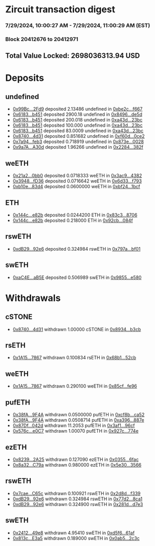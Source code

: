 # Zircuit transaction digest
### 7/29/2024, 10:00:27 AM - 7/29/2024, 11:00:29 AM (EST)
### Block 20412676 to 20412971

## Total Value Locked: 2698036313.94 USD

# Deposits
## undefined
- [0x99Bc...2Fd9](https://etherscan.io/address/0x99BcEa6bB0403927fB3c038163478D5b42082Fd9) deposited 2.13486 undefined in [0xbe2c...f667](https://etherscan.io/tx/0x99BcEa6bB0403927fB3c038163478D5b42082Fd9)
- [0x6183...b451](https://etherscan.io/address/0x61833F95047169e1E176189626f5A1774214b451) deposited 2900.18 undefined in [0x8496...de5d](https://etherscan.io/tx/0x61833F95047169e1E176189626f5A1774214b451)
- [0x6183...b451](https://etherscan.io/address/0x61833F95047169e1E176189626f5A1774214b451) deposited 200.018 undefined in [0xa43d...23bc](https://etherscan.io/tx/0x61833F95047169e1E176189626f5A1774214b451)
- [0x6183...b451](https://etherscan.io/address/0x61833F95047169e1E176189626f5A1774214b451) deposited 100.000 undefined in [0xa43d...23bc](https://etherscan.io/tx/0x61833F95047169e1E176189626f5A1774214b451)
- [0x6183...b451](https://etherscan.io/address/0x61833F95047169e1E176189626f5A1774214b451) deposited 83.0009 undefined in [0xa43d...23bc](https://etherscan.io/tx/0x61833F95047169e1E176189626f5A1774214b451)
- [0x8740...4d31](https://etherscan.io/address/0x8740B73810ddce07dfcd4f028D3327bbCC614d31) deposited 0.851682 undefined in [0xf60d...0ce2](https://etherscan.io/tx/0x8740B73810ddce07dfcd4f028D3327bbCC614d31)
- [0x7a94...feb3](https://etherscan.io/address/0x7a943A677806f945f1c3A71F3dcC95D3fa1Bfeb3) deposited 0.718919 undefined in [0x873e...0028](https://etherscan.io/tx/0x7a943A677806f945f1c3A71F3dcC95D3fa1Bfeb3)
- [0x9a7A...A30d](https://etherscan.io/address/0x9a7A37Ef39358a9F9526503AF515e7e20E87A30d) deposited 1.96266 undefined in [0x2284...382f](https://etherscan.io/tx/0x9a7A37Ef39358a9F9526503AF515e7e20E87A30d)
## weETH
- [0x21a2...0bb0](https://etherscan.io/address/0x21a273684F82cD19977032081d1aDE98eaF00bb0) deposited 0.0718333 weETH in [0x3ac9...4382](https://etherscan.io/tx/0x21a273684F82cD19977032081d1aDE98eaF00bb0)
- [0x3948...fD36](https://etherscan.io/address/0x3948f9c2a1341ec261a597705210a99dafa3fD36) deposited 0.0716642 weETH in [0x6d33...f793](https://etherscan.io/tx/0x3948f9c2a1341ec261a597705210a99dafa3fD36)
- [0xb10e...83d4](https://etherscan.io/address/0xb10ee7c1180fB726FAfD26c9176220bC2fD583d4) deposited 0.0600000 weETH in [0xbf24...1bcf](https://etherscan.io/tx/0xb10ee7c1180fB726FAfD26c9176220bC2fD583d4)
## ETH
- [0x144c...e82b](https://etherscan.io/address/0x144c316Cc14106a9Bb2ff8b4DfA505C70ABBe82b) deposited 0.0244200 ETH in [0x83c3...8706](https://etherscan.io/tx/0x144c316Cc14106a9Bb2ff8b4DfA505C70ABBe82b)
- [0x144c...e82b](https://etherscan.io/address/0x144c316Cc14106a9Bb2ff8b4DfA505C70ABBe82b) deposited 0.218000 ETH in [0x92cb...084f](https://etherscan.io/tx/0x144c316Cc14106a9Bb2ff8b4DfA505C70ABBe82b)
## rswETH
- [0xdB29...92e6](https://etherscan.io/address/0xdB29Aadc3535697dc69Ac1f1E08283040ec392e6) deposited 0.324984 rswETH in [0x797a...bf01](https://etherscan.io/tx/0xdB29Aadc3535697dc69Ac1f1E08283040ec392e6)
## swETH
- [0xaC4E...aB5E](https://etherscan.io/address/0xaC4EEE6b9D8ab7b30B3101a5f054BbC926D1aB5E) deposited 0.506989 swETH in [0x9855...e580](https://etherscan.io/tx/0xaC4EEE6b9D8ab7b30B3101a5f054BbC926D1aB5E)
# Withdrawals
## cSTONE
- [0x8740...4d31](https://etherscan.io/address/0x8740B73810ddce07dfcd4f028D3327bbCC614d31) withdrawn 1.00000 cSTONE in [0x8934...b3cb](https://etherscan.io/tx/0x8740B73810ddce07dfcd4f028D3327bbCC614d31)
## rsETH
- [0x1A15...7867](https://etherscan.io/address/0x1A154c9c28F4231f812FA958aB0f63a5f0647867) withdrawn 0.100834 rsETH in [0x68b1...52cb](https://etherscan.io/tx/0x1A154c9c28F4231f812FA958aB0f63a5f0647867)
## weETH
- [0x1A15...7867](https://etherscan.io/address/0x1A154c9c28F4231f812FA958aB0f63a5f0647867) withdrawn 0.290100 weETH in [0x85cf...fe96](https://etherscan.io/tx/0x1A154c9c28F4231f812FA958aB0f63a5f0647867)
## pufETH
- [0x38fA...9F4A](https://etherscan.io/address/0x38fA7677851e2Eb5D65d0fF1650798fE6caA9F4A) withdrawn 0.0500000 pufETH in [0xcf8b...ca52](https://etherscan.io/tx/0x38fA7677851e2Eb5D65d0fF1650798fE6caA9F4A)
- [0x38fA...9F4A](https://etherscan.io/address/0x38fA7677851e2Eb5D65d0fF1650798fE6caA9F4A) withdrawn 0.0508714 pufETH in [0xa396...887e](https://etherscan.io/tx/0x38fA7677851e2Eb5D65d0fF1650798fE6caA9F4A)
- [0x87Df...042d](https://etherscan.io/address/0x87Df49b279Ce76De7A582b9A932D7BDD24E8042d) withdrawn 11.2053 pufETH in [0x3af1...96cf](https://etherscan.io/tx/0x87Df49b279Ce76De7A582b9A932D7BDD24E8042d)
- [0x576c...e0C7](https://etherscan.io/address/0x576c4cCA87D9437b755270B12d3C0309C1a6e0C7) withdrawn 1.00070 pufETH in [0x927c...774e](https://etherscan.io/tx/0x576c4cCA87D9437b755270B12d3C0309C1a6e0C7)
## ezETH
- [0x8239...2A25](https://etherscan.io/address/0x8239Cbf0C93Cb94902215ba0B0fa9C40281f2A25) withdrawn 0.127090 ezETH in [0x0355...6fac](https://etherscan.io/tx/0x8239Cbf0C93Cb94902215ba0B0fa9C40281f2A25)
- [0x8a32...C79a](https://etherscan.io/address/0x8a32906b224675Aa4DC1D05144D9702a0532C79a) withdrawn 0.980000 ezETH in [0x5e30...3566](https://etherscan.io/tx/0x8a32906b224675Aa4DC1D05144D9702a0532C79a)
## rswETH
- [0x7cae...C65c](https://etherscan.io/address/0x7caec00E024BbDe0dCdaEED9c9407bAf88FDC65c) withdrawn 0.100921 rswETH in [0x2d8d...f339](https://etherscan.io/tx/0x7caec00E024BbDe0dCdaEED9c9407bAf88FDC65c)
- [0xdB29...92e6](https://etherscan.io/address/0xdB29Aadc3535697dc69Ac1f1E08283040ec392e6) withdrawn 0.324984 rswETH in [0x77d2...8ca1](https://etherscan.io/tx/0xdB29Aadc3535697dc69Ac1f1E08283040ec392e6)
- [0xdB29...92e6](https://etherscan.io/address/0xdB29Aadc3535697dc69Ac1f1E08283040ec392e6) withdrawn 0.324900 rswETH in [0x281d...d7e3](https://etherscan.io/tx/0xdB29Aadc3535697dc69Ac1f1E08283040ec392e6)
## swETH
- [0x2412...49e8](https://etherscan.io/address/0x2412859B4C6FE0210C0a724F945c5A2B23CF49e8) withdrawn 4.95410 swETH in [0xd5f6...61af](https://etherscan.io/tx/0x2412859B4C6FE0210C0a724F945c5A2B23CF49e8)
- [0x813c...E3a5](https://etherscan.io/address/0x813c2398850725d31aD455C2165Ab37B050dE3a5) withdrawn 0.189000 swETH in [0x0ab5...2c3c](https://etherscan.io/tx/0x813c2398850725d31aD455C2165Ab37B050dE3a5)
